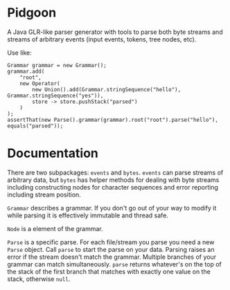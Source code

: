 # Pidgoon

A Java GLR-like parser generator with tools to parse both byte streams and streams of arbitrary events (input events, tokens, tree nodes, etc).

Use like:

```
Grammar grammar = new Grammar();
grammar.add(
    "root",
    new Operator(
        new Union().add(Grammar.stringSequence("hello"), Grammar.stringSequence("yes")),
        store -> store.pushStack("parsed")
    )
);
assertThat(new Parse().grammar(grammar).root("root").parse("hello"), equals("parsed"));
```

# Documentation

There are two subpackages: `events` and `bytes`.  `events` can parse streams of arbitrary data, but `bytes` has helper methods for dealing with byte streams including constructing nodes for character sequences and error reporting including stream position.

`Grammar` describes a grammar.  If you don't go out of your way to modify it while parsing it is effectively immutable and thread safe.

`Node` is a element of the grammar.

`Parse` is a specific parse.  For each file/stream you parse you need a new `Parse` object.  Call `parse` to start the parse on your data. Parsing raises an error if the stream doesn't match the grammar. Multiple branches of your grammar can match simultaneously. `parse` returns whatever's on the top of the stack of the first branch that matches with exactly one value on the stack, otherwise `null`.